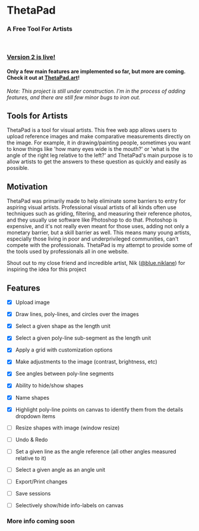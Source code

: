 # ThetaPad
### A Free Tool For Artists
<br/>

### [Version 2 is live!](https://thetapad.art/)
#### Only a few main features are implemented so far, but more are coming. Check it out at [**ThetaPad.art**](https://thetapad.art/)!

*Note: This project is still under construction. I'm in the process of adding features, and
there are still few minor bugs to iron out.*

## Tools for Artists
ThetaPad is a tool for visual artists. This free web app allows users to upload reference images and make comparative measurements directly on the image. For example, it in drawing/painting people, sometimes you want to know things like 'how many eyes wide is the mouth?' or 'what is the angle of the right leg relative to the left?' and ThetaPad's main purpose is to allow artists to get the answers to these question as quickly and easily as possible.


## Motivation
ThetaPad was primarily made to help eliminate some barriers to entry for aspiring visual artists. Professional visual artists of all kinds often use techniques such as griding, filtering, and measuring their reference photos, and they usually use software like Photoshop to do that. Photoshop is expensive, and it's not really even meant for those uses, adding not only a monetary barrier, but a skill barrier as well. This means many young artists, especially those living in poor and underprivileged communities, can't compete with the professionals. ThetaPad is my attempt to provide some of the tools used by professionals all in one website.


Shout out to my close friend and incredible artist, Nik ([@blue.niklane](https://www.instagram.com/niklane.art/)) for inspiring the idea for this project


## Features

- [x] Upload image
- [x] Draw lines, poly-lines, and circles over the images
- [x] Select a given shape as the length unit
- [x] Select a given poly-line sub-segment as the length unit
- [x] Apply a grid with customization options
- [x] Make adjustments to the image (contrast, brightness, etc)
- [x] See angles between poly-line segments
- [x] Ability to hide/show shapes
- [x] Name shapes
- [x] Highlight poly-line points on canvas to identify them from the details dropdown items
- [ ] Resize shapes with image (window resize)
- [ ] Undo & Redo
- [ ] Set a given line as the angle reference (all other angles measured relative to it)
- [ ] Select a given angle as an angle unit
- [ ] Export/Print changes
- [ ] Save sessions
- [ ] Selectively show/hide info-labels on canvas


### More info coming soon
